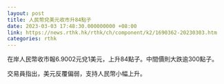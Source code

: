 ```yaml
---
layout: post
title: 人民幣兌美元收市升84點子
date: 2023-03-03 17:48:30.000000000 +08:00
link: https://news.rthk.hk/rthk/ch/component/k2/1690362-20230303.htm
categories: rthk
---
```


在岸人民幣收市報6.9002元兌1美元，上升84點子。中間價則大跌逾300點子。

交易員指出，美元反覆偏弱，支持人民幣小幅上升。
